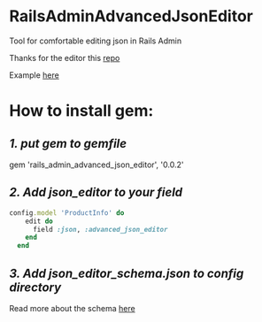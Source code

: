# RailsAdminAdvancedJsonEditor

Tool for comfortable editing json in Rails Admin

Thanks for the editor this [repo](https://github.com/jdorn/json-editor) 

Example [here](http://jeremydorn.com/json-editor/)

# How to install gem: 

## _1. put gem to gemfile_

gem 'rails_admin_advanced_json_editor', '0.0.2'

## _2. Add json_editor to your field_

```ruby
config.model 'ProductInfo' do
    edit do
      field :json, :advanced_json_editor
    end
  end
```

## _3. Add json_editor_schema.json to config directory_

Read more about the schema [here](https://github.com/jdorn/json-editor)
